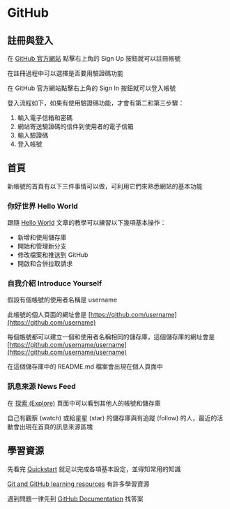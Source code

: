 # GitHub

## 註冊與登入

在 [GitHub 官方網站](https://github.com/) 點擊右上角的 Sign Up 按鈕就可以註冊帳號

在註冊過程中可以選擇是否要用驗證碼功能

在 GitHub 官方網站點擊右上角的 Sign In 按鈕就可以登入帳號

登入流程如下，如果有使用驗證碼功能，才會有第二和第三步驟：

1. 輸入電子信箱和密碼
2. 網站寄送驗證碼的信件到使用者的電子信箱
3. 輸入驗證碼
4. 登入帳號

## 首頁

新帳號的首頁有以下三件事情可以做，可利用它們來熟悉網站的基本功能

### 你好世界 Hello World

跟隨 [Hello World](https://docs.github.com/en/get-started/quickstart/hello-world) 文章的教學可以練習以下幾項基本操作：

* 新增和使用儲存庫
* 開始和管理新分支
* 修改檔案和推送到 GitHub
* 開啟和合併拉取請求

### 自我介紹 Introduce Yourself

假設有個帳號的使用者名稱是 username

此帳號的個人頁面的網址會是 [https://github.com/username](https://github.com/username)

每個帳號都可以建立一個和使用者名稱相同的儲存庫，這個儲存庫的網址會是 [https://github.com/username/username](https://github.com/username/username)

在這個儲存庫中的 README.md 檔案會出現在個人頁面中

### 訊息來源 News Feed

在 [探索 (Explore)](https://github.com/explore) 頁面中可以看到其他人的帳號和儲存庫

自己有觀察 (watch) 或給星星 (star) 的儲存庫與有追蹤 (follow) 的人，最近的活動會出現在首頁的訊息來源區塊

## 學習資源

先看完 [Quickstart](https://docs.github.com/en/get-started/quickstart) 就足以完成各項基本設定，並得知常用的知識

[Git and GitHub learning resources](https://docs.github.com/en/get-started/quickstart/git-and-github-learning-resources) 有許多學習資源

遇到問題一律先到 [GitHub Documentation](https://docs.github.com/en) 找答案
